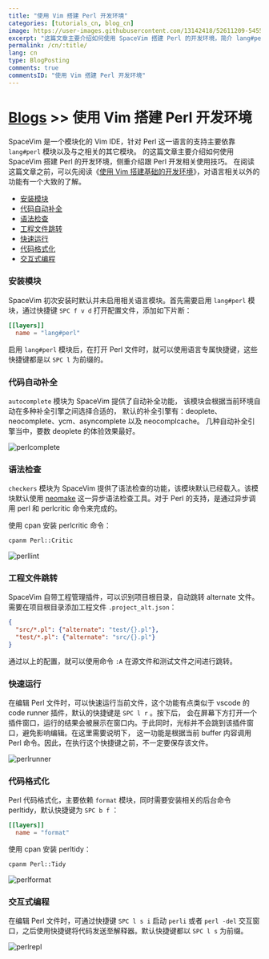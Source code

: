 ```yaml
---
title: "使用 Vim 搭建 Perl 开发环境"
categories: [tutorials_cn, blog_cn]
image: https://user-images.githubusercontent.com/13142418/52611209-54550500-2ebf-11e9-9b9f-f697a0db52a3.png
excerpt: "这篇文章主要介绍如何使用 SpaceVim 搭建 Perl 的开发环境，简介 lang#perl 模块所支持的功能特性以及使用技巧"
permalink: /cn/:title/
lang: cn
type: BlogPosting
comments: true
commentsID: "使用 Vim 搭建 Perl 开发环境"
---
```


# [Blogs](../blog/) >> 使用 Vim 搭建 Perl 开发环境

SpaceVim 是一个模块化的 Vim IDE，针对 Perl 这一语言的支持主要依靠 `lang#perl` 模块以及与之相关的其它模块。
的这篇文章主要介绍如何使用 SpaceVim 搭建 Perl 的开发环境，侧重介绍跟 Perl 开发相关使用技巧。
在阅读这篇文章之前，可以先阅读《[使用 Vim 搭建基础的开发环境](../use-vim-as-ide/)》，对语言相关以外的功能有一个大致的了解。

<!-- vim-markdown-toc GFM -->

- [安装模块](#安装模块)
- [代码自动补全](#代码自动补全)
- [语法检查](#语法检查)
- [工程文件跳转](#工程文件跳转)
- [快速运行](#快速运行)
- [代码格式化](#代码格式化)
- [交互式编程](#交互式编程)

<!-- vim-markdown-toc -->

### 安装模块

SpaceVim 初次安装时默认并未启用相关语言模块。首先需要启用
`lang#perl` 模块，通过快捷键 `SPC f v d` 打开配置文件，添加如下片断：

```toml
[[layers]]
  name = "lang#perl"
```

启用 `lang#perl` 模块后，在打开 Perl 文件时，就可以使用语言专属快捷键，这些快捷键都是以 `SPC l` 为前缀的。

### 代码自动补全

`autocomplete` 模块为 SpaceVim 提供了自动补全功能，
该模块会根据当前环境自动在多种补全引擎之间选择合适的，
默认的补全引擎有：deoplete、neocomplete、ycm、asyncomplete 以及 neocomplcache。
几种自动补全引擎当中，要数 deoplete 的体验效果最好。

![perlcomplete](https://user-images.githubusercontent.com/13142418/52611209-54550500-2ebf-11e9-9b9f-f697a0db52a3.png)

### 语法检查

`checkers` 模块为 SpaceVim 提供了语法检查的功能，该模块默认已经载入。该模块默认使用 [neomake](https://github.com/neomake/neomake)
这一异步语法检查工具。对于 Perl 的支持，是通过异步调用 perl 和 perlcritic 命令来完成的。

使用 cpan 安装 perlcritic 命令：

```sh
cpanm Perl::Critic
```

![perllint](https://user-images.githubusercontent.com/13142418/52614908-2cb96900-2ece-11e9-8c73-2881f8030c6e.png)

### 工程文件跳转

SpaceVim 自带工程管理插件，可以识别项目根目录，自动跳转 alternate 文件。需要在项目根目录添加工程文件 `.project_alt.json`：

```json
{
  "src/*.pl": {"alternate": "test/{}.pl"},
  "test/*.pl": {"alternate": "src/{}.pl"}
}
```

通过以上的配置，就可以使用命令 `:A` 在源文件和测试文件之间进行跳转。

### 快速运行

在编辑 Perl 文件时，可以快速运行当前文件，这个功能有点类似于 vscode 的 code runner 插件，默认的快捷键是 `SPC l r` 。按下后，
会在屏幕下方打开一个插件窗口，运行的结果会被展示在窗口内。于此同时，光标并不会跳到该插件窗口，避免影响编辑。在这里需要说明下，
这一功能是根据当前 buffer 内容调用 Perl 命令。因此，在执行这个快捷键之前，不一定要保存该文件。

![perlrunner](https://user-images.githubusercontent.com/13142418/52611211-54550500-2ebf-11e9-9baf-a6437da8fcf4.png)

### 代码格式化

Perl 代码格式化，主要依赖 `format` 模块，同时需要安装相关的后台命令 perltidy，默认快捷键为 `SPC b f` ：

```toml
[[layers]]
  name = "format"
```

使用 cpan 安装 perltidy：

```sh
cpanm Perl::Tidy
```

![perlformat](https://user-images.githubusercontent.com/13142418/52614978-71dd9b00-2ece-11e9-884d-a5c2328b53ae.gif)

### 交互式编程

在编辑 Perl 文件时，可通过快捷键 `SPC l s i` 启动 `perli` 或者 `perl -del` 交互窗口，之后使用快捷键将代码发送至解释器。默认快捷键都以 `SPC l s` 为前缀。

![perlrepl](https://user-images.githubusercontent.com/13142418/52611210-54550500-2ebf-11e9-8ba2-b5cd3cc70885.gif)
